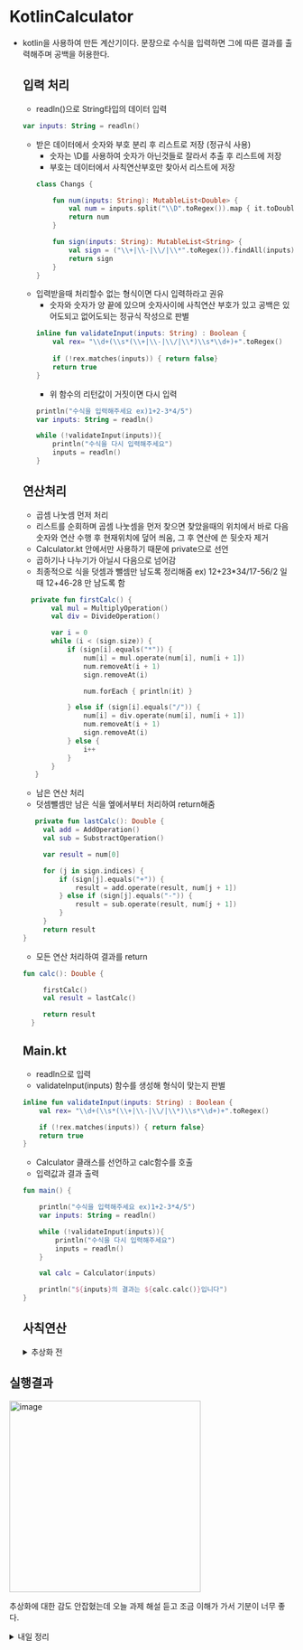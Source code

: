 # KotlinCalculator
- kotlin을 사용하여 만든 계산기이다. 문장으로 수식을 입력하면 그에 따른 결과를 출력해주며 공백을 허용한다.

  ## 입력 처리
  - readln()으로 String타입의 데이터 입력
  ```kotlin
  var inputs: String = readln()
  ```
  - 받은 데이터에서 숫자와 부호 분리 후 리스트로 저장 (정규식 사용)
    - 숫자는 \D를 사용하여 숫자가 아닌것들로 잘라서 추출 후 리스트에 저장
    - 부호는 데이터에서 사칙연산부호만 찾아서 리스트에 저장
    ```kotlin
    class Changs {
    
        fun num(inputs: String): MutableList<Double> {
            val num = inputs.split("\\D".toRegex()).map { it.toDoubleOrNull() }.filterNotNull().toMutableList()
            return num
        }
    
        fun sign(inputs: String): MutableList<String> {
            val sign = ("\\+|\\-|\\/|\\*".toRegex()).findAll(inputs).map { it.value }.toMutableList()
            return sign
        }
    }
    ```
  - 입력받을때 처리할수 없는 형식이면 다시 입력하라고 권유
    - 숫자와 숫자가 양 끝에 있으며 숫자사이에 사칙연산 부호가 있고 공백은 있어도되고 없어도되는 정규식 작성으로 판별
    ```kotlin
    inline fun validateInput(inputs: String) : Boolean {
        val rex= "\\d+(\\s*(\\+|\\-|\\/|\\*)\\s*\\d+)+".toRegex()
     
        if (!rex.matches(inputs)) { return false}
        return true
    }
    ```
    - 위 함수의 리턴값이 거짓이면 다시 입력
    ```kotlin
    println("수식을 입력해주세요 ex)1+2-3*4/5")
    var inputs: String = readln()
  
    while (!validateInput(inputs)){
        println("수식을 다시 입력해주세요")
        inputs = readln()
    }
    ```


  ## 연산처리
  - 곱셈 나눗셈 먼저 처리
  - 리스트를 순회하며 곱셈 나눗셈을 먼저 찾으면 찾았을때의 위치에서 바로 다음 숫자와 연산 수행 후 현재위치에 덮어 씌움, 그 후 연산에 쓴 뒷숫자 제거
  - Calculator.kt 안에서만 사용하기 때문에 private으로 선언
  - 곱하기나 나누기가 아닐시 다음으로 넘어감
  - 최종적으로 식을 덧셈과 뺄셈만 남도록 정리해줌 ex) 12+23*34/17-56/2 일때 12+46-28 만 남도록 함
  ```kotlin
    private fun firstCalc() {
         val mul = MultiplyOperation()
         val div = DivideOperation()
  
         var i = 0
         while (i < (sign.size)) {
             if (sign[i].equals("*")) {
                 num[i] = mul.operate(num[i], num[i + 1])
                 num.removeAt(i + 1)
                 sign.removeAt(i)
  
                 num.forEach { println(it) }
  
             } else if (sign[i].equals("/")) {
                 num[i] = div.operate(num[i], num[i + 1])
                 num.removeAt(i + 1)
                 sign.removeAt(i)
             } else {
                 i++
             }
         }
     }
  ```
  - 남은 연산 처리
  - 덧셈뺄셈만 남은 식을 엪에서부터 처리하여 return해줌
  ```kotlin
     private fun lastCalc(): Double {
       val add = AddOperation()
       val sub = SubstractOperation()

       var result = num[0]

       for (j in sign.indices) {
           if (sign[j].equals("+")) {
               result = add.operate(result, num[j + 1])
           } else if (sign[j].equals("-")) {
               result = sub.operate(result, num[j + 1])
           }
       }
       return result
  }
  ```
  - 모든 연산 처리하여 결과를 return
  ``` kotlin
  fun calc(): Double {

       firstCalc()
       val result = lastCalc()

       return result
    }
  ```

  ## Main.kt
  - readln으로 입력
  - validateInput(inputs) 함수를 생성해 형식이 맞는지 판별
  ```kotlin
  inline fun validateInput(inputs: String) : Boolean {
      val rex= "\\d+(\\s*(\\+|\\-|\\/|\\*)\\s*\\d+)+".toRegex()
  
      if (!rex.matches(inputs)) { return false}
      return true
  }
  ```
  - Calculator 클래스를 선언하고 calc함수를 호출
  - 입력값과 결과 출력
  ```kotlin
  fun main() {
  
      println("수식을 입력해주세요 ex)1+2-3*4/5")
      var inputs: String = readln()
  
      while (!validateInput(inputs)){
          println("수식을 다시 입력해주세요")
          inputs = readln()
      }
  
      val calc = Calculator(inputs)
  
      println("${inputs}의 결과는 ${calc.calc()}입니다")
  }
  ```

  ## 사칙연산
  <details><summary>추상화 전</summary>

  ```kotlin
  class AddOperation {
      fun operate(num1: Double, num2: Double): Double {
          return num1+num2
      }
  }
  ```
  ```kotlin
  class SubstructorOperation {
      fun operate(num1: Double, num2: Double): Double {
          return num1-num2
      }
  }
  ```
  ```kotlin
  class MultiplyOperation {
      fun operate(num1: Double, num2: Double): Double {
          return num1*num2
      }
  }
  ```
  ```kotlin
  class DivideOperation {
      fun operate(num1: Double, num2: Double): Double {
          return num1/num2
      }
  }
  ```
</details> 

  ## 실행결과
  <img width="339" alt="image" src="https://github.com/taeaeaeae/KotlinCalculator/assets/46617216/0c668e89-f158-4ce1-8ddd-f68c88e9758f">

추상화에 대한 감도 안잡혔는데 오늘 과제 해설 듣고 조금 이해가 가서 기분이 너무 좋다. 


<details><summary>내일 정리</summary>
1. 우선 AbstractOperation.kt 를 생성하여 인터페이스를 만들어줬다.

 - 관리의 편의도를 위해 operator라는 패키지를 새로 생성

package operator
interface AbstractOperation {
    fun operate(num1: Double, num2:Double): Double
}


2. 상속받아 사칙연산 클래서 오버라이딩

package operator

class AddOperation : AbstractOperation {
    override fun operate(num1: Double, num2: Double): Double {
        return num1+num2
    }
}


3. Calculator 클래스에서 구현

class Calculator() {
    fun operate(operator: AbstractOperation, num1: Double, num2: Double): Double = operator.operate(num1,num2)
}


4. OrderCalculator.kt 추가

- 기존 Calculator에서 생성한 함수들 실행하여 Calculator는 연산만 시행함

+ firstCalc 수정

// 클래스에 배열을 만들어서 관리하지 않고 받아온 배열을 반환
// 대신 sign은 함수 실행할때 "*"와 "/"제거
private fun firstCalc(num: MutableList<Double>, sign: MutableList<String>): MutableList<Double> {
    var i = 0	//num의 인덱스
    var j = 0	//sign의 인덱스
    while (i < (num.size-1)) {
        if (sign[j].equals("*")) {
            num[i] = calc.operate(MultiplyOperation(), num[i], num[i + 1])
            num.removeAt(i + 1)	// 현재 인덱스 제거
            j++		//현재 인덱스를 제거하여 기존 sign이 사용되므로 sign의 인덱스 증가
        } else if (sign[j].equals("/")) {
            num[i] = calc.operate(DivideOperation(), num[i], num[i + 1])
            num.removeAt(i + 1)
            j++
        } else {
            i++		//곱셈이나 나눗셈이 아닐 때 다음으로 넘어감
            j++
        }
    }
    return num		// 곱셈 나눗셈 처리를 완료한 숫자리스트 반환
}




- lastCalculator는 추상화메소드 사용부분만 변경

-  order 함수 생성

fun order(num: MutableList<Double>, sign: MutableList<String>): Double {
    val number = firstCalc(num, sign)		// 곱셈나눗셈 먼저 연산하여 반환된 숫자리스트 저장
    sign.removeAll(arrayOf("*", "/"))		// 연산 완료한 "*","/" 모두 제거
    val result = lastCalc(number, sign)		// 남은 덧셈 뺄셈 진행 후 값 리턴
    return result
}


- 전체코드

class OrderCalculator() {

    val calc = Calculator()

    fun order(num: MutableList<Double>, sign: MutableList<String>): Double {
        val number = firstCalc(num, sign)
        sign.removeAll(arrayOf("*", "/"))
        val result = lastCalc(number, sign)
        return result
    }

    private fun firstCalc(num: MutableList<Double>, sign: MutableList<String>): MutableList<Double> {
        var i = 0
        var j = 0
        while (i < (num.size-1)) {
            if (sign[j].equals("*")) {
                num[i] = calc.operate(MultiplyOperation(), num[i], num[i + 1])
                num.removeAt(i + 1)
                j++
            } else if (sign[j].equals("/")) {
                num[i] = calc.operate(DivideOperation(), num[i], num[i + 1])
                num.removeAt(i + 1)
                j++
            } else {
                i++
                j++
            }
        }
        return num
    }

    private fun lastCalc(num: MutableList<Double>, sign: MutableList<String>): Double {

        var result = num[0]

        for (j in sign.indices) {
            if (sign[j].equals("+")) {
                result = calc.operate(AddOperation(), result, num[j + 1])
            } else if (sign[j].equals("-")) {
                result = calc.operate(SubstractOperation(), result, num[j + 1])
            }
        }
        return result
    }
}


5. Main.kt

fun main() {

    println("수식을 입력해주세요 ex)1+2-3*4/5")
    var inputs: String = readln()

    while (!validateInput(inputs)){
        println("수식을 다시 입력해주세요")
        inputs = readln()
    }

    val change = Changs()			// 원래 Calculator에서 했던 작업을 메인으로 가져옴
    val num = change.num(inputs)
    val sign = change.sign(inputs)
    val order = OrderCalculator()	

    // order.order(num,sign)		
    // 예전 코드처럼 input을 통째로 가지고다니는게 비효율적이라고 생각해서
    // firstCalc함수를 수정하여 num반환 후 sing 배열의 부호를 따로 삭제


    println("${inputs}의 결과는 ${order.order(num,sign)}입니다")
}
</detail>
